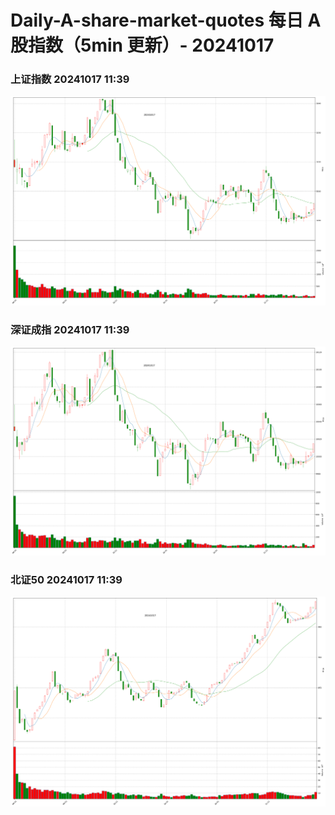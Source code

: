 
# Daily-A-share-market-quotes 每日 A 股指数（5min 更新）- 20241017

### 上证指数 20241017 11:39
![](./fig/2024/10/20241017-sh000001.png)

### 深证成指 20241017 11:39
![](./fig/2024/10/20241017-sz399001.png)

### 北证50 20241017 11:39
![](./fig/2024/10/20241017-bj899050.png)
